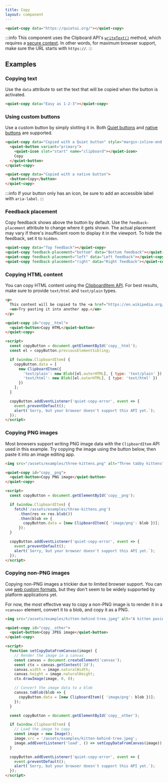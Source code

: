 ```yaml
---
title: Copy
layout: component
---
```


```html {.example}
<quiet-copy data="https://quietui.org/"></quiet-copy>
```

:::info
This component uses the Clipboard API's [`writeText()`](https://developer.mozilla.org/en-US/docs/Web/API/Clipboard/writeText) method, which requires a [secure context](https://developer.mozilla.org/en-US/docs/Web/Security/Secure_Contexts). In other words, for maximum browser support, make sure the URL starts with `https://`.
:::

## Examples

### Copying text

Use the `data` attribute to set the text that will be copied when the button is activated.

```html {.example}
<quiet-copy data="Easy as 1-2-3"></quiet-copy>
```

### Using custom buttons

Use a custom button by simply slotting it in. Both [Quiet buttons](/docs/components/button) and [native buttons](https://developer.mozilla.org/en-US/docs/Web/HTML/Element/button) are supported.

```html {.example}
<quiet-copy data="Copied with a Quiet button" style="margin-inline-end: 0.5rem;">
  <quiet-button variant="primary">
    <quiet-icon slot="start" name="clipboard"></quiet-icon>
    Copy
  </quiet-button>
</quiet-copy>

<quiet-copy data="Copied with a native button">
  <button>Copy</button>
</quiet-copy>
```

:::info
If your button only has an icon, be sure to add an accessible label with `aria-label`.
:::

### Feedback placement

Copy feedback shows above the button by default. Use the `feedback-placement` attribute to change where it gets shown. The actual placement may vary if there's insufficient room to display it in the viewport. To hide the feedback, set it to `hidden`.

```html {.example}
<quiet-copy data="Top feedback"></quiet-copy>
<quiet-copy feedback-placement="bottom" data="Bottom feedback"></quiet-copy>
<quiet-copy feedback-placement="left" data="Left feedback"></quiet-copy>
<quiet-copy feedback-placement="right" data="Right feedback"></quiet-copy>
```

### Copying HTML content

You can copy HTML content using the [ClipboardItem API](https://developer.mozilla.org/en-US/docs/Web/API/ClipboardItem). For best results, make sure to provide `text/html` and `text/plain` types.

```html {.example}
<p>
  This content will be copied to the <a href="https://en.wikipedia.org/wiki/Clipboard_(computing)" target="_blank">clipboard</a>. 
  <em>Try pasting it into another app.</em>
</p>

<quiet-copy id="copy__html">
  <quiet-button>Copy HTML</quiet-button>
</quiet-copy>

<script>
  const copyButton = document.getElementById('copy__html');
  const el = copyButton.previousElementSibling;

  if (window.ClipboardItem) {
    copyButton.data = [
      new ClipboardItem({
        'text/plain': new Blob([el.outerHTML], { type: 'text/plain' }),
        'text/html': new Blob([el.outerHTML], { type: 'text/html' })
      })
    ];
  }

  copyButton.addEventListener('quiet-copy-error', event => {
    event.preventDefault();
    alert(`Sorry, but your browser doesn't support this API yet.`);
  });
</script>
```

### Copying PNG images

Most browsers support writing PNG image data with the `ClipboardItem` API used in this example. Try copying the image using the button below, then paste it into an image editing app.

```html {.example}
<img src="/assets/examples/three-kittens.png" alt="Three tabby kittens" style="width: 200px; margin-block-end: 1rem;">

<quiet-copy id="copy__png">
  <quiet-button>Copy PNG image</quiet-button>
</quiet-copy>

<script>
  const copyButton = document.getElementById('copy__png');

  if (window.ClipboardItem) {
    fetch('/assets/examples/three-kittens.png')
      .then(res => res.blob())
      .then(blob => {
        copyButton.data = [new ClipboardItem({ 'image/png': blob })];
      });
  }

  copyButton.addEventListener('quiet-copy-error', event => {
    event.preventDefault();
    alert(`Sorry, but your browser doesn't support this API yet.`);
  });
</script>
```

### Copying non-PNG images

Copying non-PNG images a trickier due to limited browser support. You can use [web custom formats](https://developer.chrome.com/blog/web-custom-formats-for-the-async-clipboard-api), but they don't seem to be widely supported by platform applications yet.

For now, the most effective way to copy a non-PNG image is to render it in a `<canvas>` element, convert it to a blob, and copy it as a PNG.

```html {.example}
<img src="/assets/examples/kitten-behind-tree.jpeg" alt="A kitten posing behind a tree" style="width: 200px; margin-block-end: 1rem;">

<quiet-copy id="copy__other">
  <quiet-button>Copy JPEG image</quiet-button>
</quiet-copy>

<script>
  function setCopyDataFromCanvas(image) {
    // Render the image in a canvas
    const canvas = document.createElement('canvas');
    const ctx = canvas.getContext('2d');
    canvas.width = image.naturalWidth;
    canvas.height = image.naturalHeight;
    ctx.drawImage(image, 0, 0);

    // Convert the image data to a blob
    canvas.toBlob(blob => {
      copyButton.data = [new ClipboardItem({ 'image/png': blob })];
    });
  }

  const copyButton = document.getElementById('copy__other');

  if (window.ClipboardItem) {
    // Load the image to copy
    const image = new Image();
    image.src = '/assets/examples/kitten-behind-tree.jpeg';
    image.addEventListener('load', () => setCopyDataFromCanvas(image));
  }

  copyButton.addEventListener('quiet-copy-error', event => {
    event.preventDefault();
    alert(`Sorry, but your browser doesn't support this API yet.`);
  });
</script>
```
